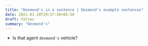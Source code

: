 ```yaml
---
title: "Desmond's in a sentence | Desmond's example sentences"
date: 2021-01-20T19:57:50+05:30
draft: falses
summary: "Desmond's"
---
```

- Is that agent `desmond's` vehicle?
                 
